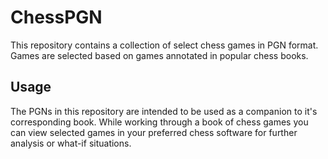 # ChessPGN
This repository contains a collection of select chess games in PGN format.  Games are selected based on games annotated in popular chess books.

## Usage
The PGNs in this repository are intended to be used as a companion to it's corresponding book.  While working through a book of chess games you can view selected games in your preferred chess software for further analysis or what-if situations.
